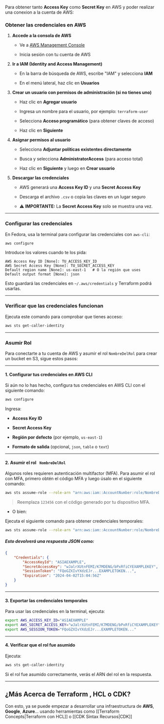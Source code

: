 Para obtener tanto **Access Key** como **Secret Key** en AWS y poder realizar una conexion a la cuenta de AWS:
### Obtener las credenciales en AWS

1. **Accede a la consola de AWS**
    - Ve a [AWS Management Console](https://aws.amazon.com/console/)
        
    - Inicia sesión con tu cuenta de AWS
        
2. **Ir a IAM (Identity and Access Management)**
    - En la barra de búsqueda de AWS, escribe "IAM" y selecciona **IAM**
        
    - En el menú lateral, haz clic en **Usuarios**
        
3. **Crear un usuario con permisos de administración (si no tienes uno)**
    - Haz clic en **Agregar usuario**
        
    - Ingresa un nombre para el usuario, por ejemplo: `terraform-user`
        
    - Selecciona **Acceso programático** (para obtener claves de acceso)
        
    - Haz clic en **Siguiente**
        
4. **Asignar permisos al usuario**
    - Selecciona **Adjuntar políticas existentes directamente**
        
    - Busca y selecciona **AdministratorAccess** (para acceso total)
        
    - Haz clic en **Siguiente** y luego en **Crear usuario**
        
5. **Descargar las credenciales**
    - AWS generará una **Access Key ID** y una **Secret Access Key**
        
    - Descarga el archivo `.csv` o copia las claves en un lugar seguro
        
    - ⚠️ **IMPORTANTE:** La **Secret Access Key** solo se muestra una vez.
        

---

### Configurar las credenciales 

En Fedora, usa la terminal para configurar las credenciales con `aws-cli`:

```bash
aws configure
```

Introduce los valores cuando te los pida:

```plaintext
AWS Access Key ID [None]: TU_ACCESS_KEY_ID
AWS Secret Access Key [None]: TU_SECRET_ACCESS_KEY
Default region name [None]: us-east-1   # O la región que uses
Default output format [None]: json
```

Esto guardará las credenciales en `~/.aws/credentials` y Terraform podrá usarlas.

---

### Verificar que las credenciales funcionan

Ejecuta este comando para comprobar que tienes acceso:

```bash
aws sts get-caller-identity
```

---
### Asumir Rol

Para conectarte a tu cuenta de AWS y asumir el rol `NombreDelRol` para crear un bucket en S3, sigue estos pasos:

---

#### 1. Configurar tus credenciales en AWS CLI

Si aún no lo has hecho, configura tus credenciales en AWS CLI con el siguiente comando:

```sh
aws configure
```

Ingresa:

- **Access Key ID**
    
- **Secret Access Key**
    
- **Región por defecto** (por ejemplo, `us-east-1`)
    
- **Formato de salida** (opcional, `json`, `table` o `text`)
    

---

#### 2. Asumir el rol ` NombreDelRol`

Algunos roles requieren autenticación multifactor (MFA). Para asumir el rol con MFA, primero obtén el código MFA y luego úsalo en el siguiente comando:

```sh
aws sts assume-role --role-arn "arn:aws:iam::AccountNumber:role/NombreDelRol" \ --role-session-name "MiSesion" \ --serial-number arn:aws:iam::931556474233:mfa/NachoNeoris \ --token-code 123456`
```

> Reemplaza `123456` con el código generado por tu dispositivo MFA.

- O bien: 

Ejecuta el siguiente comando para obtener credenciales temporales:

```sh
aws sts assume-role --role-arn "arn:aws:iam::AccountNumber:role/NombreDelRol" --role-session-name "MiSesion"
```

##### Esto devolverá una respuesta JSON como:

```json
{
    "Credentials": {
        "AccessKeyId": "ASIAEXAMPLE",
        "SecretAccessKey": "wJalrXUtnFEMI/K7MDENG/bPxRfiCYEXAMPLEKEY",
        "SessionToken": "FQoGZXIvYXdzEJr...EXAMPLETOKEN...",
        "Expiration": "2024-04-02T15:04:56Z"
    }
}
```

---

#### 3. Exportar las credenciales temporales

Para usar las credenciales en la terminal, ejecuta:

```sh
export AWS_ACCESS_KEY_ID="ASIAEXAMPLE"
export AWS_SECRET_ACCESS_KEY="wJalrXUtnFEMI/K7MDENG/bPxRfiCYEXAMPLEKEY"
export AWS_SESSION_TOKEN="FQoGZXIvYXdzEJr...EXAMPLETOKEN..."
```

---

#### 4. Verificar que el rol fue asumido

Ejecuta:

```sh
aws sts get-caller-identity
```

Si el rol fue asumido correctamente, verás el ARN del rol en la respuesta.

---
## ¿Más Acerca de Terraform , HCL o CDK?
Con esto, ya se puede empezar a desarrollar una infraestructura de **AWS**, **Google**, **Azure**... usando herramientas como [[Terraform Concepts|Terraform con HCL]] o [[CDK Sintax Recursos|CDK]]
